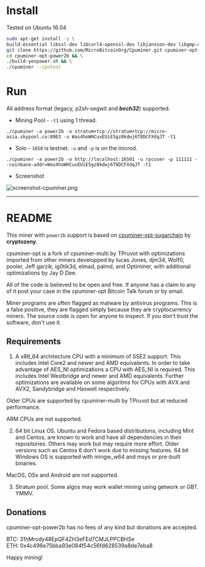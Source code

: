 # Install
Tested on Ubuntu 16.04

```bash
sudo apt-get install -y \
build-essential libssl-dev libcurl4-openssl-dev libjansson-dev libgmp-dev automake zlib1g-dev && \
git clone https://github.com/MicroBitcoinOrg/Cpuminer.git cpuminer-opt-power2b && \
cd cpuminer-opt-power2b && \
./build-yespower.sh && \
./cpuminer --cputest
```

# Run
All address format (legacy, p2sh-segwit and ___bech32___) supported.

 * Mining Pool - `-t1` using 1 thread.
```
./cpuminer -a power2b -o stratum+tcp://stratum+tcp://micro-asia.skypool.co:8003 -u Was4hoWHCuxEUiE5gz8kdwj6T8DCFXdqJT -t1
```

 * Solo - `1650` is testnet. `-u` and `-p` is on the microd.
```
./cpuminer -a power2b -o http://localhost:16501 -u rpcuser -p 111111 --coinbase-addr=Was4hoWHCuxEUiE5gz8kdwj6T8DCFXdqJT -t1
```

 * Screenshot

![screenshot-cpuminer.png](https://i.imgur.com/TKWy4Zj.png)

-----

# README

This miner with `power2b` support is based on [cpuminer-opt-sugarchain](https://github.com/cryptozeny/cpuminer-opt-sugarchain) by **cryptozeny**.

cpuminer-opt is a fork of cpuminer-multi by TPruvot with optimizations
imported from other miners developped by lucas Jones, djm34, Wolf0, pooler,
Jeff garzik, ig0tik3d, elmad, palmd, and Optiminer, with additional
optimizations by Jay D Dee.

All of the code is believed to be open and free. If anyone has a
claim to any of it post your case in the cpuminer-opt Bitcoin Talk forum
or by email.

Miner programs are often flagged as malware by antivirus programs. This is
a false positive, they are flagged simply because they are cryptocurrency
miners. The source code is open for anyone to inspect. If you don't trust
the software, don't use it.

Requirements
------------

1. A x86_64 architecture CPU with a minimum of SSE2 support. This includes
Intel Core2 and newer and AMD equivalents. In order to take advantage of AES_NI
optimizations a CPU with AES_NI is required. This includes Intel Westbridge
and newer and AMD equivalents. Further optimizations are available on some
algoritms for CPUs with AVX and AVX2, Sandybridge and Haswell respectively.

Older CPUs are supported by cpuminer-multi by TPruvot but at reduced
performance.

ARM CPUs are not supported.

2. 64 bit Linux OS. Ubuntu and Fedora based distributions, including Mint and
Centos, are known to work and have all dependencies in their repositories.
Others may work but may require more effort. Older versions such as Centos 6
don't work due to missing features.
64 bit Windows OS is supported with mingw_w64 and msys or pre-built binaries.

MacOS, OSx and Android are not supported.

3. Stratum pool. Some algos may work wallet mining using getwork or GBT. YMMV.

Donations
---------

cpuminer-opt-power2b has no fees of any kind but donations are accepted.

 BTC: 31hMrody48EpQF4ZH3eFEd7CMJLPPCBHSe  
 ETH: 0x4c496e75bba93e084f54c56fd628539a8de7eba8  

Happy mining!

